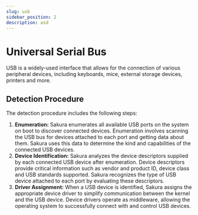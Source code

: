 ```yaml
---
slug: usb
sidebar_position: 2
description: asd
---
```


# Universal Serial Bus

USB is a widely-used interface that allows for the connection of various peripheral devices, including keyboards, mice, external storage devices, printers and more.

## Detection Procedure

The detection procedure includes the following steps:

1. **Enumeration:** Sakura enumerates all available USB ports on the system on boot to discover connected devices. Enumeration involves scanning the USB bus for devices attached to each port and getting data about them. Sakura uses this data to determine the kind and capabilities of the connected USB devices.
2. **Device Identification:** Sakura analyzes the device descriptors supplied by each connected USB device after enumeration. Device descriptors provide critical information such as vendor and product ID, device class and USB standards supported. Sakura recognizes the type of USB device attached to each port by evaluating these descriptors.
3. **Driver Assignment:** When a USB device is identified, Sakura assigns the appropriate device driver to simplify communication between the kernel and the USB device. Device drivers operate as middleware, allowing the operating system to successfully connect with and control USB devices.
